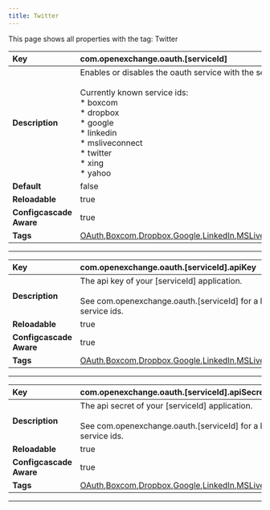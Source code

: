 ```yaml
---
title: Twitter
---
```


This page shows all properties with the tag: Twitter

| __Key__ | com.openexchange.oauth.[serviceId] |
|:----------------|:--------|
| __Description__ | Enables or disables the oauth service with the service id [serviceId]. <br><br>Currently known service ids:<br>  \* boxcom<br>  \* dropbox<br>  \* google<br>  \* linkedin<br>  \* msliveconnect<br>  \* twitter<br>  \* xing<br>  \* yahoo<br> |
| __Default__ | false |
| __Reloadable__ | true |
| __Configcascade Aware__ | true |
| __Tags__ | <a href="https://documentation.open-xchange.com/latest/middleware/configuration/tags/OAuth.html">OAuth</a>,<a href="https://documentation.open-xchange.com/latest/middleware/configuration/tags/Boxcom.html">Boxcom</a>,<a href="https://documentation.open-xchange.com/latest/middleware/configuration/tags/Dropbox.html">Dropbox</a>,<a href="https://documentation.open-xchange.com/latest/middleware/configuration/tags/Google.html">Google</a>,<a href="https://documentation.open-xchange.com/latest/middleware/configuration/tags/LinkedIn.html">LinkedIn</a>,<a href="https://documentation.open-xchange.com/latest/middleware/configuration/tags/MSLiveConnect.html">MSLiveConnect</a>,<a href="https://documentation.open-xchange.com/latest/middleware/configuration/tags/Twitter.html">Twitter</a>,<a href="https://documentation.open-xchange.com/latest/middleware/configuration/tags/Xing.html">Xing</a>,<a href="https://documentation.open-xchange.com/latest/middleware/configuration/tags/Yahoo.html">Yahoo</a> |

---
| __Key__ | com.openexchange.oauth.[serviceId].apiKey |
|:----------------|:--------|
| __Description__ | The api key of your [serviceId] application.<br><br>See com.openexchange.oauth.[serviceId] for a list of currently known service ids.<br> |
| __Reloadable__ | true |
| __Configcascade Aware__ | true |
| __Tags__ | <a href="https://documentation.open-xchange.com/latest/middleware/configuration/tags/OAuth.html">OAuth</a>,<a href="https://documentation.open-xchange.com/latest/middleware/configuration/tags/Boxcom.html">Boxcom</a>,<a href="https://documentation.open-xchange.com/latest/middleware/configuration/tags/Dropbox.html">Dropbox</a>,<a href="https://documentation.open-xchange.com/latest/middleware/configuration/tags/Google.html">Google</a>,<a href="https://documentation.open-xchange.com/latest/middleware/configuration/tags/LinkedIn.html">LinkedIn</a>,<a href="https://documentation.open-xchange.com/latest/middleware/configuration/tags/MSLiveConnect.html">MSLiveConnect</a>,<a href="https://documentation.open-xchange.com/latest/middleware/configuration/tags/Twitter.html">Twitter</a>,<a href="https://documentation.open-xchange.com/latest/middleware/configuration/tags/Xing.html">Xing</a>,<a href="https://documentation.open-xchange.com/latest/middleware/configuration/tags/Yahoo.html">Yahoo</a> |

---
| __Key__ | com.openexchange.oauth.[serviceId].apiSecret |
|:----------------|:--------|
| __Description__ | The api secret of your [serviceId] application.<br><br>See com.openexchange.oauth.[serviceId] for a list of currently known service ids.<br> |
| __Reloadable__ | true |
| __Configcascade Aware__ | true |
| __Tags__ | <a href="https://documentation.open-xchange.com/latest/middleware/configuration/tags/OAuth.html">OAuth</a>,<a href="https://documentation.open-xchange.com/latest/middleware/configuration/tags/Boxcom.html">Boxcom</a>,<a href="https://documentation.open-xchange.com/latest/middleware/configuration/tags/Dropbox.html">Dropbox</a>,<a href="https://documentation.open-xchange.com/latest/middleware/configuration/tags/Google.html">Google</a>,<a href="https://documentation.open-xchange.com/latest/middleware/configuration/tags/LinkedIn.html">LinkedIn</a>,<a href="https://documentation.open-xchange.com/latest/middleware/configuration/tags/MSLiveConnect.html">MSLiveConnect</a>,<a href="https://documentation.open-xchange.com/latest/middleware/configuration/tags/Twitter.html">Twitter</a>,<a href="https://documentation.open-xchange.com/latest/middleware/configuration/tags/Xing.html">Xing</a>,<a href="https://documentation.open-xchange.com/latest/middleware/configuration/tags/Yahoo.html">Yahoo</a> |

---
